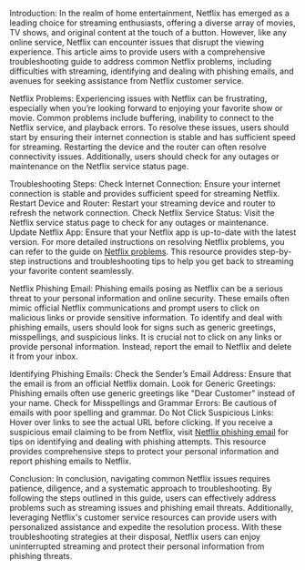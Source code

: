 Introduction:
In the realm of home entertainment, Netflix has emerged as a leading choice for streaming enthusiasts, offering a diverse array of movies, TV shows, and original content at the touch of a button. However, like any online service, Netflix can encounter issues that disrupt the viewing experience. This article aims to provide users with a comprehensive troubleshooting guide to address common Netflix problems, including difficulties with streaming, identifying and dealing with phishing emails, and avenues for seeking assistance from Netflix customer service.

Netflix Problems:
Experiencing issues with Netflix can be frustrating, especially when you’re looking forward to enjoying your favorite show or movie. Common problems include buffering, inability to connect to the Netflix service, and playback errors. To resolve these issues, users should start by ensuring their internet connection is stable and has sufficient speed for streaming. Restarting the device and the router can often resolve connectivity issues. Additionally, users should check for any outages or maintenance on the Netflix service status page.

Troubleshooting Steps:
Check Internet Connection: Ensure your internet connection is stable and provides sufficient speed for streaming Netflix.
Restart Device and Router: Restart your streaming device and router to refresh the network connection.
Check Netflix Service Status: Visit the Netflix service status page to check for any outages or maintenance.
Update Netflix App: Ensure that your Netflix app is up-to-date with the latest version.
For more detailed instructions on resolving Netflix problems, you can refer to the guide on [Netflix problems](https://www.callsupportnumber.com/netflix-not-working/). This resource provides step-by-step instructions and troubleshooting tips to help you get back to streaming your favorite content seamlessly.

Netflix Phishing Email:
Phishing emails posing as Netflix can be a serious threat to your personal information and online security. These emails often mimic official Netflix communications and prompt users to click on malicious links or provide sensitive information. To identify and deal with phishing emails, users should look for signs such as generic greetings, misspellings, and suspicious links. It is crucial not to click on any links or provide personal information. Instead, report the email to Netflix and delete it from your inbox.

Identifying Phishing Emails:
Check the Sender’s Email Address: Ensure that the email is from an official Netflix domain.
Look for Generic Greetings: Phishing emails often use generic greetings like "Dear Customer" instead of your name.
Check for Misspellings and Grammar Errors: Be cautious of emails with poor spelling and grammar.
Do Not Click Suspicious Links: Hover over links to see the actual URL before clicking.
If you receive a suspicious email claiming to be from Netflix, visit [Netflix phishing email](https://www.callsupportnumber.com/netflix-scam-email/) for tips on identifying and dealing with phishing attempts. This resource provides comprehensive steps to protect your personal information and report phishing emails to Netflix.

Conclusion:
In conclusion, navigating common Netflix issues requires patience, diligence, and a systematic approach to troubleshooting. By following the steps outlined in this guide, users can effectively address problems such as streaming issues and phishing email threats. Additionally, leveraging Netflix's customer service resources can provide users with personalized assistance and expedite the resolution process. With these troubleshooting strategies at their disposal, Netflix users can enjoy uninterrupted streaming and protect their personal information from phishing threats.